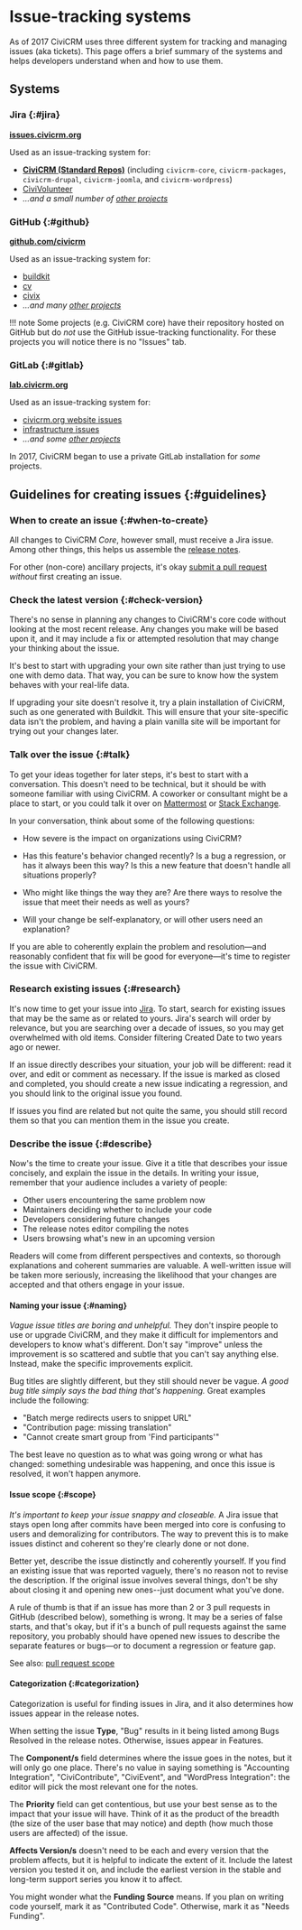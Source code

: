 # Issue-tracking systems

As of 2017 CiviCRM uses three different system for tracking and managing issues (aka tickets). This page offers a brief summary of the systems and helps developers understand when and how to use them.


## Systems

### Jira {:#jira}

**[issues.civicrm.org](https://issues.civicrm.org/jira)**

Used as an issue-tracking system for: 

* **[CiviCRM (Standard Repos)](https://issues.civicrm.org/jira/browse/CRM)**  (including `civicrm-core`, `civicrm-packages`, `civicrm-drupal`, `civicrm-joomla`, and `civicrm-wordpress`)
* [CiviVolunteer](https://issues.civicrm.org/jira/browse/VOL)
* *...and a small number of [other projects](https://issues.civicrm.org/jira/secure/BrowseProjects.jspa?selectedCategory=all&selectedProjectType=all)*

### GitHub {:#github}

**[github.com/civicrm](https://github.com/civicrm)**

Used as an issue-tracking system for:

* [buildkit](https://github.com/civicrm/civicrm-buildkit/issues)
* [cv](https://github.com/civicrm/cv/issues)
* [civix](https://github.com/totten/civix)
* *...and many [other projects](https://github.com/civicrm)*

!!! note
    Some projects (e.g. CiviCRM core) have their repository hosted on GitHub but do *not* use the GitHub issue-tracking functionality. For these projects you will notice there is no "Issues" tab. 

 
### GitLab {:#gitlab}

**[lab.civicrm.org](http://lab.civicrm.org)**

Used as an issue-tracking system for:

* [civicrm.org website issues](https://lab.civicrm.org/marketing-team/civicrm-website)
* [infrastructure issues](https://lab.civicrm.org/infrastructure/ops/issues)
* *...and some [other projects](https://lab.civicrm.org/explore/projects)*

In 2017, CiviCRM began to use a private GitLab installation for *some* projects.


## Guidelines for creating issues {:#guidelines}

### When to create an issue {:#when-to-create}

All changes to CiviCRM *Core*, however small, must receive a Jira issue. Among other things, this helps us assemble the [release notes](https://github.com/civicrm/civicrm-core/tree/master/release-notes).

For other (non-core) ancillary projects, it's okay [submit a pull request](/tools/git.md#pr) *without* first creating an issue.

### Check the latest version {:#check-version}

There's no sense in planning any changes to CiviCRM's core code without looking at the most recent release.  Any changes you make will be based upon it, and it may include a fix or attempted resolution that may change your thinking about the issue.

It's best to start with upgrading your own site rather than just trying to use one with demo data.  That way, you can be sure to know how the system behaves with your real-life data.  

If upgrading your site doesn't resolve it, try a plain installation of CiviCRM, such as one generated with Buildkit.  This will ensure that your site-specific data isn't the problem, and having a plain vanilla site will be important for trying out your changes later.

### Talk over the issue {:#talk}

To get your ideas together for later steps, it's best to start with a conversation.  This doesn't need to be technical, but it should be with someone familiar with using CiviCRM.  A coworker or consultant might be a place to start, or you could talk it over on [Mattermost](https://chat.civicrm.org/) or [Stack Exchange](http://civicrm.stackexchange.com/).

In your conversation, think about some of the following questions:

-   How severe is the impact on organizations using CiviCRM?

-   Has this feature's behavior changed recently?  Is a bug a regression, or has it always been this way?  Is this a new feature that doesn't handle all situations properly?

-   Who might like things the way they are?  Are there ways to resolve the issue that meet their needs as well as yours?

-   Will your change be self-explanatory, or will other users need an explanation?

If you are able to coherently explain the problem and resolution&mdash;and reasonably confident that fix will be good for everyone&mdash;it's time to register the issue with CiviCRM.

### Research existing issues {:#research}

It's now time to get your issue into [Jira](https://issues.civicrm.org/).  To start, search for existing issues that may be the same as or related to yours.  Jira's search will order by relevance, but you are searching over a decade of issues, so you may get overwhelmed with old items.  Consider filtering Created Date to two years ago or newer.

If an issue directly describes your situation, your job will be different: read it over, and edit or comment as necessary.  If the issue is marked as closed and completed, you should create a new issue indicating a regression, and you should link to the original issue you found.

If issues you find are related but not quite the same, you should still record them so that you can mention them in the issue you create.

### Describe the issue {:#describe}

Now's the time to create your issue.  Give it a title that describes your issue concisely, and explain the issue in the details.  In writing your issue, remember that your audience includes a variety of people:

-   Other users encountering the same problem now
-   Maintainers deciding whether to include your code
-   Developers considering future changes
-   The release notes editor compiling the notes
-   Users browsing what's new in an upcoming version

Readers will come from different perspectives and contexts, so thorough explanations and coherent summaries are valuable.  A well-written issue will be taken more seriously, increasing the likelihood that your changes are accepted and that others engage in your issue.

#### Naming your issue {:#naming}

*Vague issue titles are boring and unhelpful.*  They don't inspire people to use or upgrade CiviCRM, and they make it difficult for implementors and developers to know what's different.  Don't say "improve" unless the improvement is so scattered and subtle that you can't say anything else.  Instead, make the specific improvements explicit.

Bug titles are slightly different, but they still should never be vague.  *A good bug title simply says the bad thing that's happening.*   Great examples include the following:

- "Batch merge redirects users to snippet URL"
- "Contribution page: missing translation"
- "Cannot create smart group from 'Find participants'"  

The best leave no question as to what was going wrong or what has changed: something undesirable was happening, and once this issue is resolved, it won't happen anymore.

#### Issue scope {:#scope}

*It's important to keep your issue snappy and closeable.*  A Jira issue that stays open long after commits have been merged into core is confusing to users and demoralizing for contributors.  The way to prevent this is to make issues distinct and coherent so they're clearly done or not done.

Better yet, describe the issue distinctly and coherently yourself.  If you find an existing issue that was reported vaguely, there's no reason not to revise the description.  If the original issue involves several things, don't be shy about closing it and opening new ones--just document what you've done.

A rule of thumb is that if an issue has more than 2 or 3 pull requests in GitHub (described below), something is wrong.  It may be a series of false starts, and that's okay, but if it's a bunch of pull requests against the same repository, you probably should have opened new issues to describe the separate features or bugs&mdash;or to document a regression or feature gap.

See also: [pull request scope](/tools/git.md#pr-scope)

#### Categorization {:#categorization}

Categorization is useful for finding issues in Jira, and it also determines how issues appear in the release notes.

When setting the issue **Type**, "Bug" results in it being listed among Bugs Resolved in the release notes.  Otherwise, issues appear in Features.  

The **Component/s** field determines where the issue goes in the notes, but it will only go one place.  There's no value in saying something is "Accounting Integration", "CiviContribute", "CiviEvent", and "WordPress Integration": the editor will pick the most relevant one for the notes.

The **Priority** field can get contentious, but use your best sense as to the impact that your issue will have.  Think of it as the product of the breadth (the size of the user base that may notice) and depth (how much those users are affected) of the issue.

**Affects Version/s** doesn't need to be each and every version that the problem affects, but it is helpful to indicate the extent of it.  Include the latest version you tested it on, and include the earliest version in the stable and long-term support series you know it to affect.

You might wonder what the **Funding Source** means.  If you plan on writing code yourself, mark it as "Contributed Code".  Otherwise, mark it as "Needs Funding".
